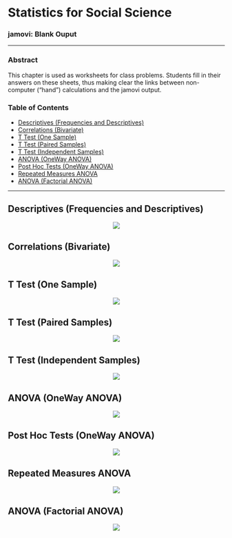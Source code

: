 # Statistics for Social Science

### jamovi: Blank Ouput

---

### Abstract

This chapter is used as worksheets for class problems. Students fill in their answers on these sheets, thus making clear the links between non-computer (“hand”) calculations and the jamovi output.

### Table of Contents

- [Descriptives (Frequencies and Descriptives)](#descriptives-frequencies-and-descriptives)
- [Correlations (Bivariate)](#correlations-bivariate)
- [T Test (One Sample)](#t-test-one-sample)
- [T Test (Paired Samples)](#t-test-paired-samples)
- [T Test (Independent Samples)](#t-test-independent-samples)
- [ANOVA (OneWay ANOVA)](#anova-oneway-anova)
- [Post Hoc Tests (OneWay ANOVA)](#post-hoc-tests-oneway-anova)
- [Repeated Measures ANOVA](#repeated-measures-anova)
- [ANOVA (Factorial ANOVA)](#anova-factorial-anova)

---

## Descriptives (Frequencies and Descriptives)

<p align="center"><kbd><img src="page3.png"></kbd></p>

## Correlations (Bivariate)

<p align="center"><kbd><img src="page4.png"></kbd></p>

## T Test (One Sample)

<p align="center"><kbd><img src="page5.png"></kbd></p>

## T Test (Paired Samples)

<p align="center"><kbd><img src="page6.png"></kbd></p>

## T Test (Independent Samples)

<p align="center"><kbd><img src="page7.png"></kbd></p>

## ANOVA (OneWay ANOVA)

<p align="center"><kbd><img src="page8.png"></kbd></p>

## Post Hoc Tests (OneWay ANOVA)

<p align="center"><kbd><img src="page9.png"></kbd></p>

## Repeated Measures ANOVA

<p align="center"><kbd><img src="page10.png"></kbd></p>

## ANOVA (Factorial ANOVA)

<p align="center"><kbd><img src="page11.png"></kbd></p>
